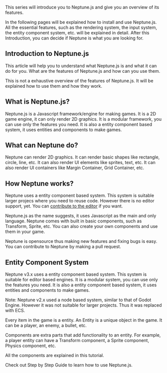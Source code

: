 This series will introduce you to Neptune.js and give you an overview of its features.

In the following pages will be explained how to install and use Neptune.js.
All the essential features, such as the rendering system, the input system, the entity component system, etc. will be explained in detail.
After this Introduction, you can decide if Neptune is what you are looking for.

## Introduction to Neptune.js

This article will help you to understand what Neptune.js is and what it can do for you. What are the features of Neptune.js and how can you use them.

This is not a exhaustive overview of the features of Neptune.js. It will be explained how to use them and how they work.

## What is Neptune.js?

Neptune.js is a Javascript framework/engine for making games. It is a 2D game engine, it can only render 2D graphics. It is a modular framework,  you can use only the features you need. It is also a entity component based system, it uses entities and components to make games.

## What can Neptune do?

Neptune can render 2D graphics. It can render basic shapes like rectangle, circle, line, etc. It can also render UI elements like sprites, text, etc. It can also render UI containers like Margin Container, Grid Container, etc.

## How Neptune works?

Neptune uses a entity component based system. This system is suitable larger projecs where you need to reuse code. However there is no editor support, yet.
You can [contribute to the editor](https://github.com/SujalChoudhari/Neptune.js) if you want.

Neptune.js as the name suggests, it uses Javascript as the main and only language.
Neptune comes with built in basic components, such as Transform, Sprite, etc. You can also create your own components and use them in your game.

Neptune is opensource thus making new features and fixing bugs is easy. You can contribute to Neptune by making a pull request.

## Entity Component System

Neptune v3.x uses a entity component based system. This system is suitable for editor based engines. It is a modular system, you can use only the features you need. It is also a entity component based system, it uses entities and components to make games.

Note: Neptune v2.x used a node based system, similar to that of Godot Engine. However it was not suitable for larger projects. Thus it was replaced with ECS.

Every item in the game is a entity. An Entity is a unique object in the game. It can be a player, an enemy, a bullet, etc.

Components are extra parts that add functionality to an entity.
For example, a player entity can have a Transform component, a Sprite component, Physics component, etc.

All the components are explained in this tutorial.



Check out Step by Step Guide to learn how to use Neptune.js.